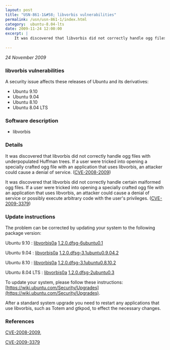 ```yaml
---
layout: post
title: "USN-861-1&#58; libvorbis vulnerabilities"
permalink: /usn/usn-861-1/index.html
category:  ubuntu-8.04-lts
date: 2009-11-24 12:00:00
excerpt: |
    It was discovered that libvorbis did not correctly handle ogg files with underpopulated Huffman trees. If a user were tricked into opening a specially crafted ogg file with an application that uses libvorbis, an attacker could cause a denial of service. ([CVE-2008-2009](http://people.ubuntu.com/~ubuntu-security/cve/CVE-2008-2009))
    
--- 
```

 
 

*24 November 2009*

### libvorbis vulnerabilities

A security issue affects these releases of Ubuntu and its derivatives:

* Ubuntu 9.10
* Ubuntu 9.04
* Ubuntu 8.10
* Ubuntu 8.04 LTS

### Software description

* libvorbis 

### Details

It was discovered that libvorbis did not correctly handle ogg files with underpopulated Huffman trees. If a user were tricked into opening a specially crafted ogg file with an application that uses libvorbis, an attacker could cause a denial of service. ([CVE-2008-2009](http://people.ubuntu.com/~ubuntu-security/cve/CVE-2008-2009))

It was discovered that libvorbis did not correctly handle certain malformed ogg files. If a user were tricked into opening a specially crafted ogg file with an application that uses libvorbis, an attacker could cause a denial of service or possibly execute arbitrary code with the user&#39;s privileges. ([CVE-2009-3379](http://people.ubuntu.com/~ubuntu-security/cve/CVE-2009-3379)) 

### Update instructions

The problem can be corrected by updating your system to the following package version:

Ubuntu 9.10
 : [libvorbis0a](https://launchpad.net/ubuntu/+source/libvorbis) <span> [1.2.0.dfsg-6ubuntu0.1](https://launchpad.net/ubuntu/+source/libvorbis/1.2.0.dfsg-6ubuntu0.1) </span> 

Ubuntu 9.04
 : [libvorbis0a](https://launchpad.net/ubuntu/+source/libvorbis) <span> [1.2.0.dfsg-3.1ubuntu0.9.04.2](https://launchpad.net/ubuntu/+source/libvorbis/1.2.0.dfsg-3.1ubuntu0.9.04.2) </span> 

Ubuntu 8.10
 : [libvorbis0a](https://launchpad.net/ubuntu/+source/libvorbis) <span> [1.2.0.dfsg-3.1ubuntu0.8.10.2](https://launchpad.net/ubuntu/+source/libvorbis/1.2.0.dfsg-3.1ubuntu0.8.10.2) </span> 

Ubuntu 8.04 LTS
 : [libvorbis0a](https://launchpad.net/ubuntu/+source/libvorbis) <span> [1.2.0.dfsg-2ubuntu0.3](https://launchpad.net/ubuntu/+source/libvorbis/1.2.0.dfsg-2ubuntu0.3) </span> 

To update your system, please follow these instructions: [https://wiki.ubuntu.com/Security/Upgrades](https://wiki.ubuntu.com/Security/Upgrades).

After a standard system upgrade you need to restart any applications that use libvorbis, such as Totem and gtkpod, to effect the necessary changes. 

### References

 
 [CVE-2008-2009](http://people.ubuntu.com/~ubuntu-security/cve/CVE-2008-2009), 

 [CVE-2009-3379](http://people.ubuntu.com/~ubuntu-security/cve/CVE-2009-3379)
 

